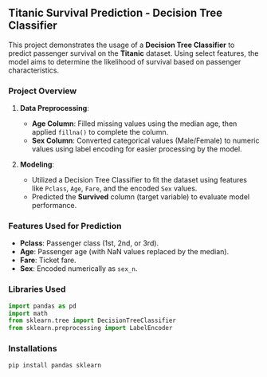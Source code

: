 ## Titanic Survival Prediction - Decision Tree Classifier

This project demonstrates the usage of a **Decision Tree Classifier** to predict passenger survival on the **Titanic** dataset. Using select features, the model aims to determine the likelihood of survival based on passenger characteristics.

### Project Overview

1. **Data Preprocessing**:
   - **Age Column**: Filled missing values using the median age, then applied `fillna()` to complete the column.
   - **Sex Column**: Converted categorical values (Male/Female) to numeric values using label encoding for easier processing by the model.

2. **Modeling**:
   - Utilized a Decision Tree Classifier to fit the dataset using features like `Pclass`, `Age`, `Fare`, and the encoded `Sex` values.
   - Predicted the **Survived** column (target variable) to evaluate model performance.

### Features Used for Prediction

- **Pclass**: Passenger class (1st, 2nd, or 3rd).
- **Age**: Passenger age (with NaN values replaced by the median).
- **Fare**: Ticket fare.
- **Sex**: Encoded numerically as `sex_n`.

### Libraries Used

```python
import pandas as pd
import math
from sklearn.tree import DecisionTreeClassifier
from sklearn.preprocessing import LabelEncoder
```
### Installations
```bash
pip install pandas sklearn
```
